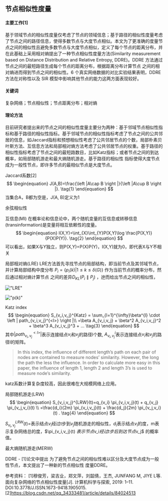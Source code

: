 ## 节点相似性度量

#### 主要工作[1]
基于领域节点的相似性度量仅考虑了节点的领域信息；基于路径的相似性度量考虑了节点之间的路径信息，使得多数节点与大度节点相似。本文为了更准确的度量节点之间的相似性且避免多数节点与大度节点相似，定义了每个节点的距离分布，并在此基础上采用相对熵提出了一种节点相似性度量方法(Similarity measurement based on Distance Distribution and Relative Entropy, DDRE)。DDRE 方法通过节点之间的最短路径生成每个节点的距离分布，根据距离分布计算节点 之间的相对熵进而得到节点之间的相似性。6 个真实网络数据的对比实验结果表明，DDRE 方法在对称性以及 SIR 模型中影响其他节点的能力这两方面表现较好。

#### 关键词
复杂网络；节点相似性；节点距离分布；相对熵

#### 理论方法
目前研究者提出来的节点之间的相似性度量主要分为两种：基于邻域节点相似性指标和基于路径的相似性指标。基于邻域节点的相似性指标考虑了节点之间的公共邻居的信息，如Jaccard指标和预想相似性考虑了公共邻居节点的个数，局部朴素贝叶斯方法、互信息方法和局部相对熵方法考虑了公共邻居节点的权重。基于路径的相似性指标考虑了节点之间的最短路数目，比如Katz指标；或者节点之间的到达概率，如局部随机游走和最大熵随机游走。基于路径的相似性 指标使得大度节点成为一般性节点，即许多节点的最相似节点是大度节点。

Jaccard系数[2]
$$
\begin{equation} 
J(A,B)=\frac{\left |A\cap B \right |}{\left |A\cup B \right |}. \tag{1}
\end{equation}
$$
当集合A，B都为空是，J(A, B)定义为1

余弦相似性

互信息(MI)
在概率论和信息论中，两个随机变量的互信息或转移信息(transinformation)是变量将相互依赖性的度量。
$$
\begin{equation} 
I(X,Y)=\int_{X}\int_{Y}P(X,Y)\log \frac{P(X,Y)}{P(X)P(Y)}. \tag{2}
\end{equation}
$$
可以看出，如果X与Y独立，则P(X,Y)=P(X)P(Y)，I(X,Y)就为0，即代表X与Y不相关

局部相对熵(LRE)
LRE方法首先寻找节点的局部结构，即当前节点及其邻域节点，并计算局部结构中度分布
$P_i=\{p_i(k) | 1 \leq k \leq \delta (G)\}$ 作为当前节点的概率分布，然后通过相对熵计算节点 之间的差异$D_{KL}(P_i \parallel P_j)$ ，迚而给出节点之间的相似性，

!["LRE"]()

!["p(k)"]()

Katz index
$$
\begin{equation}
S_{v_i,v_j}^{Katz} = \sum_{l=1}^{\infty}\beta^{l} \cdot \left | path_{v_i,v_j}^{<l>} \right |\\
=\beta A_{v_i,v_j} + \beta^2 A_{v_i,v_j}^2 + \beta^3 A_{v_i,v_j}^3 + ... \tag{3}
\end{equation}
$$
其中$\left | path_{v_i,v_j}^{<l>} \right |$表示连接结点$v_i$和$v_j$的路径l个数, $A_{v_i,v_j}^i$表示连接结点$v_i$和$v_j$的路径l的矩阵。

> In this index, the influence of different length’s path on each pair of nodes are contained to measure nodes’ similarity. However, the long the path the less the influence. In order to calculate more easy in this paper, the influence of length 1, length 2 and length 3’s is used to measure node’s similarity.

katz系数计算复杂度较高，因此很难在大规模网络上应用。

局部随机游走(LRW)
$$
\begin{equation}
S_{v_i,v_j}^{LRW}(t)=q_{v_i} \pi_{v_i,v_j}(t) + q_{v_j} \pi_{v_j,v_i}(t) \\
=\frac{d_i}{2m} \pi_{v_i,v_j}(t) + \frac{d_j}{2m} \pi_{v_j,v_i}(t) . \tag{4}
\end{equation}
$$

$S_{v_i,v_j}^{LRW}(t)=$表示结点$v_i$经过t步到$v_j$随机游走的相似性，$d_i$表示结点$v_i$的度，m表示复杂网络总的度，$\pi_{v_i,v_j}(t) $表示节点$v_i$经过 t 步后到达节点$v_j$ 的概率值。

最大熵随机游走(MERW)

DDRE - [1]论文中提出
为了避免节点之间的相似性难以区分及大度节点成为一般性节点，本文提出了一种新的节点相似性 度量DDRE。



参考资料：
[1]穆俊芳，梁吉业，郑文萍，刘韶倩，王杰, JUNFANG M, JIYE L等. 面向复杂网络的节点相似性度量[J]. 计算机科学与探索, 2019: 1–11. DOI:10.3778/J.ISSN.1673-9418.1905015.
[2]https://blog.csdn.net/qq_34333481/article/details/84024513